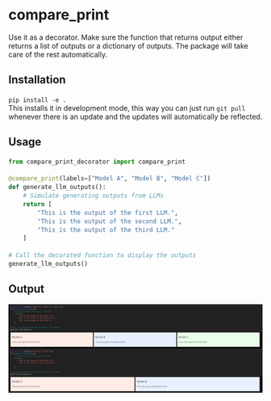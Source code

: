 # compare_print

Use it as a decorator.
Make sure the function that returns output either returns a list of outputs or a dictionary of outputs. The package will take care of the rest automatically.

## Installation
`pip install -e .`  
This installs it in development mode, this way you can just run `git pull` whenever there is an update and the updates will automatically be reflected.

## Usage
```py
from compare_print_decorator import compare_print

@compare_print(labels=["Model A", "Model B", "Model C"])
def generate_llm_outputs():
    # Simulate generating outputs from LLMs
    return [
        "This is the output of the first LLM.",
        "This is the output of the second LLM.",
        "This is the output of the third LLM."
    ]

# Call the decorated function to display the outputs
generate_llm_outputs()
```

## Output
![Output](./docs/output.png)